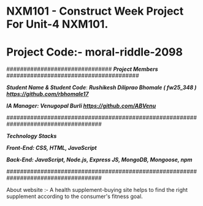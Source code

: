 
# NXM101 - Construct Week Project For Unit-4 NXM101.

# Project Code:-  moral-riddle-2098


############################### ***Project Members*** #######################################

***Student Name & Student Code***: ***Rushikesh Diliprao Bhomale ( fw25_348 ) https://github.com/rbhomale17***

***IA Manager: Venugopal Burli https://github.com/ABVenu***

####################################################################################

***Technology Stacks***

***Front-End: CSS, HTML, JavaScript***

***Back-End: JavaScript, Node.js, Express JS, MongoDB, Mongoose, npm***

####################################################################################

About website :- A health supplement-buying site helps to find the right supplement according to the consumer's fitness goal.
